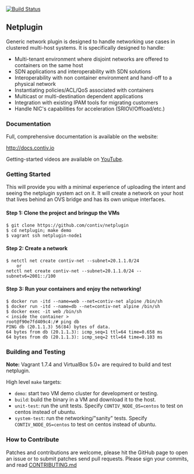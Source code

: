 [![Build Status](http://contiv.ngrok.io/job/Netplugin%20Push%20Build%20Master/badge/icon)](http://contiv.ngrok.io/job/Netplugin%20Push%20Build%20Master/)

## Netplugin

Generic network plugin is designed to handle networking use
cases in clustered multi-host systems. It is specifically designed to handle:

- Multi-tenant environment where disjoint networks are offered to containers on the same host
- SDN applications and interoperability with SDN solutions
- Interoperability with non container environment and hand-off to a physical network
- Instantiating policies/ACL/QoS associated with containers
- Multicast or multi-destination dependent applications
- Integration with existing IPAM tools for migrating customers
- Handle NIC's capabilities for acceleration (SRIOV/Offload/etc.)

### Documentation
Full, comprehensive documentation is available on the website:

http://docs.contiv.io

Getting-started videos are available on [YouTube](https://www.youtube.com/watch?v=KzansAxCBQE&list=PL2k86RlAekM_g6csRwSRQAWvln5SmgicN).

### Getting Started

This will provide you with a minimal experience of uploading the intent and
seeing the netplugin system act on it. It will create a network on your host
that lives behind an OVS bridge and has its own unique interfaces.

#### Step 1: Clone the project and bringup the VMs

```
$ git clone https://github.com/contiv/netplugin
$ cd netplugin; make demo
$ vagrant ssh netplugin-node1
```

#### Step 2: Create a network

```
$ netctl net create contiv-net --subnet=20.1.1.0/24
	or
netctl net create contiv-net --subnet=20.1.1.0/24 --subnetv6=2001::/100 
```

#### Step 3: Run your containers and enjoy the networking!

```
$ docker run -itd --name=web --net=contiv-net alpine /bin/sh
$ docker run -itd --name=db --net=contiv-net alpine /bin/sh
$ docker exec -it web /bin/sh
< inside the container >
root@f90e7fd409c4:/# ping db
PING db (20.1.1.3) 56(84) bytes of data.
64 bytes from db (20.1.1.3): icmp_seq=1 ttl=64 time=0.658 ms
64 bytes from db (20.1.1.3): icmp_seq=2 ttl=64 time=0.103 ms
```


### Building and Testing

**Note:** Vagrant 1.7.4 and VirtualBox 5.0+ are required to build and test netplugin.

High level `make` targets:

* `demo`: start two VM demo cluster for development or testing.
* `build`: build the binary in a VM and download it to the host.
* `unit-test`: run the unit tests. Specify `CONTIV_NODE_OS=centos` to test on centos instead of ubuntu.
* `system-test`: run the networking/"sanity" tests. Specify `CONTIV_NODE_OS=centos` to test on centos instead of ubuntu.


### How to Contribute
Patches and contributions are welcome, please hit the GitHub page to open an
issue or to submit patches send pull requests. Please sign your commits, and
read [CONTRIBUTING.md](CONTRIBUTING.md)
